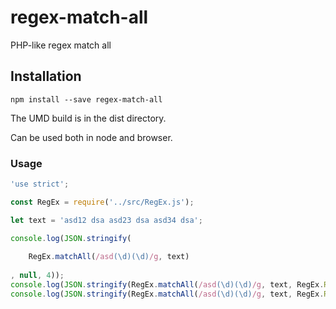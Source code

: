 # regex-match-all

PHP-like regex match all

## Installation

`npm install --save regex-match-all`

The UMD build is in the dist directory.

Can be used both in node and browser.

### Usage
~~~js
'use strict';

const RegEx = require('../src/RegEx.js');

let text = 'asd12 dsa asd23 dsa asd34 dsa';

console.log(JSON.stringify(
    
    RegEx.matchAll(/asd(\d)(\d)/g, text)
    
, null, 4));
console.log(JSON.stringify(RegEx.matchAll(/asd(\d)(\d)/g, text, RegEx.REGEXP_PATTERN_ORDER), null, 4));
console.log(JSON.stringify(RegEx.matchAll(/asd(\d)(\d)/g, text, RegEx.REGEXP_SET_ORDER), null, 4));
~~~
